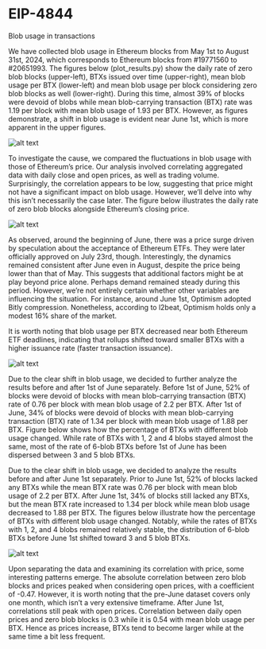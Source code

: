# EIP-4844
Blob usage in transactions


We have collected blob usage in Ethereum blocks from May 1st to August 31st, 2024, which corresponds to Ethereum blocks from #19771560 to #20651993. The figures below (plot_results.py) show the daily rate of zero blob blocks (upper-left), BTXs issued over time (upper-right), mean blob usage per BTX (lower-left) and mean blob usage per block considering zero blob blocks as well (lower-right). During this time, almost 39% of blocks were devoid of blobs while mean blob-carrying transaction (BTX) rate was 1.19 per block with mean blob usage of 1.93 per BTX. However, as figures demonstrate, a shift in blob usage is evident near June 1st, which is more apparent in the upper figures.
 
![alt text](https://github.com/[username]/[reponame]/blob/[branch]/image.jpg?raw=true)

To investigate the cause, we compared the fluctuations in blob usage with those of Ethereum’s price. Our analysis involved correlating aggregated data with daily close and open prices, as well as trading volume. Surprisingly, the correlation appears to be low, suggesting that price might not have a significant impact on blob usage. However, we’ll delve into why this isn’t necessarily the case later. The figure below illustrates the daily rate of zero blob blocks alongside Ethereum’s closing price.

![alt text](https://github.com/[username]/[reponame]/blob/[branch]/image.jpg?raw=true)

As observed, around the beginning of June, there was a price surge driven by speculation about the acceptance of Ethereum ETFs. They were later officially approved on July 23rd, though. Interestingly, the dynamics remained consistent after June even in August, despite the price being lower than that of May. This suggests that additional factors might be at play beyond price alone. Perhaps demand remained steady during this period. However, we’re not entirely certain whether other variables are influencing the situation. For instance, around June 1st, Optimism adopted Bitly compression. Nonetheless, according to l2beat, Optimism holds only a modest 16% share of the market.

It is worth noting that blob usage per BTX decreased near both Ethereum ETF deadlines, indicating that rollups shifted toward smaller BTXs with a higher issuance rate (faster transaction issuance).

![alt text](https://github.com/[username]/[reponame]/blob/[branch]/image.jpg?raw=true)
 
Due to the clear shift in blob usage, we decided to further analyze the results before and after 1st of June separately. Before 1st of June, 52% of blocks were devoid of blocks with mean blob-carrying transaction (BTX) rate of 0.76 per block with mean blob usage of 2.2 per BTX. After 1st of June, 34% of blocks were devoid of blocks with mean blob-carrying transaction (BTX) rate of 1.34 per block with mean blob usage of 1.88 per BTX. Figure below shows how the percentage of BTXs with different blob usage changed. While rate of BTXs with 1, 2 and 4 blobs stayed almost the same, most of the rate of 6-blob BTXs before 1st of June has been dispersed between 3 and 5 blob BTXs. 

Due to the clear shift in blob usage, we decided to analyze the results before and after June 1st separately. Prior to June 1st, 52% of blocks lacked any BTXs while the mean BTX rate was 0.76 per block with mean blob usage of 2.2 per BTX. After June 1st, 34% of blocks still lacked any BTXs, but the mean BTX rate increased to 1.34 per block while mean blob usage decreased to 1.88 per BTX. The figures below illustrate how the percentage of BTXs with different blob usage changed. Notably, while the rates of BTXs with 1, 2, and 4 blobs remained relatively stable, the distribution of 6-blob BTXs before June 1st shifted toward 3 and 5 blob BTXs.

![alt text](https://github.com/[username]/[reponame]/blob/[branch]/image.jpg?raw=true)

Upon separating the data and examining its correlation with price, some interesting patterns emerge. The absolute correlation between zero blob blocks and prices peaked when considering open prices, with a coefficient of -0.47. However, it is worth noting that the pre-June dataset covers only one month, which isn’t a very extensive timeframe. After June 1st, correlations still peak with open prices. Correlation between daily open prices and zero blob blocks is 0.3 while it is 0.54 with mean blob usage per BTX. Hence as prices increase, BTXs tend to become larger while at the same time a bit less frequent.


